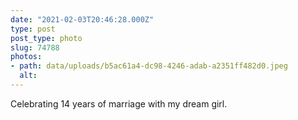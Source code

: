 ```yaml
---
date: "2021-02-03T20:46:28.000Z"
type: post 
post_type: photo
slug: 74788
photos: 
- path: data/uploads/b5ac61a4-dc98-4246-adab-a2351ff482d0.jpeg
  alt: 
---
```

Celebrating 14 years of marriage with my dream girl. 
